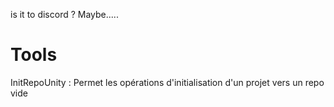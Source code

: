 is it to discord ?
Maybe.....

# Tools

InitRepoUnity : Permet les opérations d'initialisation d'un projet vers un repo vide
